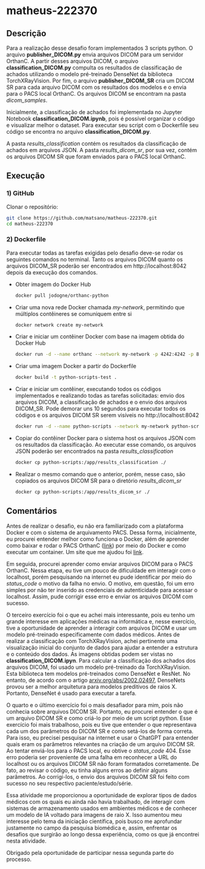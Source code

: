 # matheus-222370

## Descrição

Para a realização desse desafio foram implementados 3 scripts python. O arquivo **publisher_DICOM.py** envia arquivos DICOM para um servidor OrthanC. A partir desses arquivos DICOM, o arquivo **classification_DICOM.py** compulta os resultados de classificação de achados utilizando o modelo pré-treinado DenseNet da biblioteca TorchXRayVision. Por fim, o arquivo **publisher_DICOM_SR** cria um DICOM SR para cada arquivo DICOM com os resultados dos modelos e o envia para o PACS local OrthanC. Os arquivos DICOM se encontram na pasta *dicom_samples*.

Inicialmente, a classificação de achados foi implementada no Jupyter Notebook **classification_DICOM.ipynb**, pois é possível organizar o código e visualizar melhor o dataset. Para executar seu script com o Dockerfile seu código se encontra no arquivo **classification_DICOM.py**.

A pasta *results_classification* contém os resultados da classificação de achados em arquivos JSON. A pasta *results_dicom_sr*, por sua vez, contém os arquivos DICOM SR que foram enviados para o PACS local OrthanC.


## Execução

### 1) GitHub

Clonar o repositório:

```bash
git clone https://github.com/matsano/matheus-222370.git
cd matheus-222370
```

### 2) Dockerfile

Para executar todas as tarefas exigidas pelo desafio deve-se rodar os seguintes comandos no terminal. Tanto os arquivos DICOM quanto os arquivos DICOM_SR poderão ser encontrados em http://localhost:8042 depois da execução dos comandos.

- Obter imagem do Docker Hub
    ```bash
    docker pull jodogne/orthanc-python
    ```

- Criar uma nova rede Docker chamada *my-network*, permitindo que múltiplos contêineres se comuniquem entre si
    ```bash
    docker network create my-network
    ```

- Criar e iniciar um contêiner Docker com base na imagem obtida do Docker Hub
    ```bash
    docker run -d --name orthanc --network my-network -p 4242:4242 -p 8042:8042 jodogne/orthanc-python
    ```

- Criar uma imagem Docker a partir do Dockerfile
    ```bash
    docker build -t python-scripts-test .
    ```

- Criar e iniciar um contêiner, executando todos os códigos implementados e realizando todas as tarefas solicitadas: envio dos arquivos DICOM, a classificação de achados e o envio dos arquivos DICOM_SR. Pode demorar uns 10 segundos para executar todos os códigos e os arquivos DICOM SR serem visíveis no http://localhost:8042
    ```bash
    docker run -d --name python-scripts --network my-network python-scripts-test
    ```

- Copiar do contêiner Docker para o sistema host os arquivos JSON com os resultados da classificação. Ao executar esse comando, os arquivos JSON poderão ser encontrados na pasta *results_classification*
    ```bash
    docker cp python-scripts:/app/results_classification ./
    ```

- Realizar o mesmo comando que o anterior, porém, nesse caso, são copiados os arquivos DICOM SR para o diretório *results_dicom_sr*
    ```bash
    docker cp python-scripts:/app/results_dicom_sr ./
    ```

## Comentários

Antes de realizar o desafio, eu não era familiarizado com a plataforma Docker e com o sistema de arquivamento PACS. Dessa forma, inicialmente, eu procurei entender melhor como funciona o Docker, além de aprender como baixar e rodar o PACS OrthanC ([link](https://github.com/jodogne/OrthancDocker)) por meio do Docker e como executar um container. Um site que me ajudou foi [link](https://medium.com/buildpiper/simplifying-containerization-with-docker-run-command-2f74e114f42a).

Em seguida, procurei aprender como enviar arquivos DICOM para o PACS OrthanC. Nessa etapa, eu tive um pouco de dificuldade em interagir com o localhost, porém pesquisando na internet eu pude identificar por meio do *status_code* o motivo da falha no envio. O motivo, em questão, foi um erro simples por não ter inserido as credenciais de autenticidade para acessar o localhost. Assim, pude corrigir esse erro e enviar os arquivos DICOM com sucesso.

O terceiro exercício foi o que eu achei mais interessante, pois eu tenho um grande interesse em aplicações médicas na informática e, nesse exercício, tive a oportunidade de aprender a interagir com arquivos DICOM e usar um modelo pré-treinado especificamente com dados médicos. Antes de realizar a classificação com TorchXRayVision, achei pertinente uma visualização inicial do conjunto de dados para ajudar a entender a estrutura e o conteúdo dos dados. As imagens obtidas podem ser vistas no **classification_DICOM.ipyn**. Para calcular a classificação dos achados dos arquivos DICOM, foi usado um modelo pré-treinado da TorchXRayVision. Esta biblioteca tem modelos pré-treinados como DenseNet e ResNet. No entanto, de acordo com o artigo [arxiv.org/abs/2002.02497](https://doi.org/10.48550/arXiv.2002.02497), DenseNets provou ser a melhor arquitetura para modelos preditivos de raios X. Portanto, DenseNet é usado para executar a tarefa.

O quarto e o último exercício foi o mais desafiador para mim, pois não conhecia sobre arquivos DICOM SR. Portanto, eu procurei entender o que é um arquivo DICOM SR e como criá-lo por meio de um script python. Esse exercício foi mais trabalhoso, pois eu tive que entender o que representava cada um dos parâmetros do DICOM SR e como setá-los de forma correta. Para isso, eu precisei pesquisar na internet e usar o ChatGPT para entender quais eram os parâmetros relevantes na criação de um arquivo DICOM SR. Ao tentar enviá-los para o PACS local, eu obtive o *status_code* 404. Esse erro poderia ser proveniente de uma falha em reconhecer a URL do localhost ou os arquivos DICOM SR não foram formatados corretamente. De fato, ao revisar o código, eu tinha alguns erros ao definir alguns parâmetros. Ao corrigi-los, o envio dos arquivos DICOM SR foi feito com sucesso no seu respectivo paciente/estudo/série.

Essa atividade me proporcionou a oportunidade de explorar tipos de dados médicos com os quais eu ainda não havia trabalhado, de interagir com sistemas de armazenamento usados em ambientes médicos e de conhecer um modelo de IA voltado para imagens de raio X. Isso aumentou meu interesse pelo tema da iniciação científica, pois busco me aprofundar justamente no campo da pesquisa biomédica e, assim, enfrentar os desafios que surgirão ao longo dessa experiência, como os que já encontrei nesta atividade.

Obrigado pela oportunidade de participar nessa segunda parte do processo.
